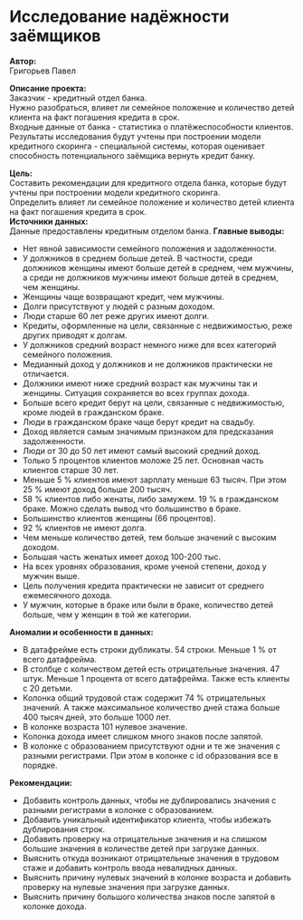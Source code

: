 # Исследование надёжности заёмщиков

**Автор:**  
Григорьев Павел   

**Описание проекта:**   
Заказчик - кредитный отдел банка.  
Нужно разобраться, влияет ли семейное положение и количество детей клиента на факт погашения кредита в срок.  
Входные данные от банка - статистика о платёжеспособности клиентов.    
Результаты исследования будут учтены при построении модели кредитного скоринга - специальной системы, которая оценивает способность потенциального заёмщика вернуть кредит банку.  

**Цель:**   
Составить рекомендации для кредитного отдела банка, которые будут учтены при построении модели кредитного скоринга.  
Определить влияет ли семейное положение и количество детей клиента на факт погашения кредита в срок.  
**Источники данных:**   
Данные предоставлены кредитным отделом банка.
**Главные выводы:**
- Нет явной зависимости семейного положения и задолженности.
- У должников в среднем больше детей. В частности, среди должников женщины имеют больше детей в среднем, чем мужчины, а среди не должников мужчины имеют больше детей в среднем, чем женщины.
- Женщины чаще возвращают кредит, чем мужчины.
- Долги присутствуют у людей с разным доходом.
- Люди старше 60 лет реже других имеют долги.
- Кредиты, оформленные на цели, связанные с недвижимостью, реже других приводят к долгам.
- У должников средний возраст немного ниже для всех категорий семейного положения.
- Медианный доход у должников и не должников практически не отличается.
- Должники имеют ниже средний возраст как мужчины так и женщины. Ситуация сохраняется во всех группах дохода.
- Больше всего кредит берут на цели, связанные с недвижимостью, кроме людей в гражданском браке.
- Люди в гражданском браке чаще берут кредит на свадьбу.
- Доход является самым значимым признаком для предсказания задолженности.
- Люди от 30 до 50 лет имеют самый высокий средний доход.
- Только 5 процентов клиентов моложе 25 лет. Основная часть клиентов старше 30 лет.
- Меньше 5 % клиентов имеют зарплату меньше 63 тысяч. При этом 25 % имеют доход больше 200 тысяч.
- 58 % клиентов либо женаты, либо замужем. 19 % в гражданском браке. Можно сделать вывод что большинство в браке.
- Большинство клиентов женщины (66 процентов).
- 92 % клиентов не имеют долга.
- Чем меньше количество детей, тем больше значений с высоким доходом.
- Большая часть женатых имеет доход 100-200 тыс.
- На всех уровнях образования, кроме ученой степени, доход у мужчин выше.
- Цель получения кредита практически не зависит от среднего ежемесячного дохода.
- У мужчин, которые в браке или были в браке, количество детей больше, чем у женщин в той же категории.
  
**Аномалии и особенности в данных:**
- В датафрейме есть строки дубликаты. 54 строки. Меньше 1 % от всего датафрейма.  
- В столбце с количеством детей есть отрицательные значения. 47 штук. Меньше 1 процента от всего датафрейма. Также есть клиенты с 20 детьми.
- Колонка общий трудовой стаж содержит 74 % отрицательных значений. А также максимальное количество дней стажа больше 400 тысяч дней, это больше 1000 лет.
- В колонке возраста 101 нулевое значение.
- Колонка дохода имеет слишком много знаков после запятой.
- В колонке с образованием присутствуют одни и те же значения с разными регистрами. При этом в колонке с id образования все в порядке.

**Рекомендации:**
- Добавить контроль данных, чтобы не дублировались значения с разными регистрами в колонке с образованием.
- Добавить уникальный идентификатор клиента, чтобы избежать дублирования строк.
- Добавить проверку на отрицательные значения и на слишком большие значения в количестве детей при загрузке данных.
- Выяснить откуда возникают отрицательные значения в трудовом стаже и добавить контроль ввода невалидных данных.
- Выяснить причину нулевых значений в колонке возраста и добавить проверку на нулевые значения при загрузке данных.
- Выяснить причину большого количества знаков после запятой в колонке дохода.  
